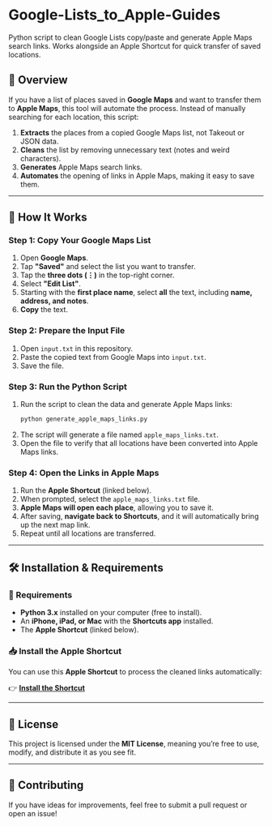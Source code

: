 # Google-Lists_to_Apple-Guides
Python script to clean Google Lists copy/paste and generate Apple Maps search links. Works alongside an Apple Shortcut for quick transfer of saved locations.

## 📌 Overview
If you have a list of places saved in **Google Maps** and want to transfer them to **Apple Maps**, this tool will automate the process. Instead of manually searching for each location, this script:
1. **Extracts** the places from a copied Google Maps list, not Takeout or JSON data.
2. **Cleans** the list by removing unnecessary text (notes and weird characters).
3. **Generates** Apple Maps search links.
4. **Automates** the opening of links in Apple Maps, making it easy to save them.

---

## 📖 How It Works

### Step 1: Copy Your Google Maps List
1. Open **Google Maps**.
2. Tap **"Saved"** and select the list you want to transfer.
3. Tap the **three dots (⋮)** in the top-right corner.
4. Select **"Edit List"**.
5. Starting with the **first place name**, select **all** the text, including **name, address, and notes**.
6. **Copy** the text.

### Step 2: Prepare the Input File
1. Open `input.txt` in this repository.
2. Paste the copied text from Google Maps into `input.txt`.
3. Save the file.

### Step 3: Run the Python Script
1. Run the script to clean the data and generate Apple Maps links:
   ```bash
   python generate_apple_maps_links.py
2. The script will generate a file named `apple_maps_links.txt`.
3. Open the file to verify that all locations have been converted into Apple Maps links.

### Step 4: Open the Links in Apple Maps
1. Run the **Apple Shortcut** (linked below).
2. When prompted, select the `apple_maps_links.txt` file.
3. **Apple Maps will open each place**, allowing you to save it.
4. After saving, **navigate back to Shortcuts**, and it will automatically bring up the next map link.
5. Repeat until all locations are transferred.

---

## 🛠 Installation & Requirements

### 📌 Requirements
- **Python 3.x** installed on your computer (free to install).
- An **iPhone, iPad, or Mac** with the **Shortcuts app** installed.
- The **Apple Shortcut** (linked below).

### 📥 Install the Apple Shortcut
You can use this **Apple Shortcut** to process the cleaned links automatically:

👉 **[Install the Shortcut](https://www.icloud.com/shortcuts/01d548c82135425eab3de7420e0b72aa)**

---

## 📜 License
This project is licensed under the **MIT License**, meaning you’re free to use, modify, and distribute it as you see fit.

---

## 🤝 Contributing
If you have ideas for improvements, feel free to submit a pull request or open an issue!
